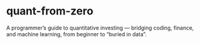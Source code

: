 # quant-from-zero
A programmer’s guide to quantitative investing — bridging coding, finance, and machine learning, from beginner to “buried in data”.
